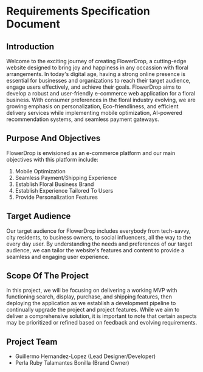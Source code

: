 # Requirements Specification Document

## Introduction

Welcome to the exciting journey of creating FlowerDrop, a cutting-edge website designed to bring joy and happiness in any occassion with floral arrangements. In today's digital age, having a strong online presence is essential for businesses and organizations to reach their target audience, engage users effectively, and achieve their goals. FlowerDrop aims to develop a robust and user-friendly e-commerce web application for a floral business. With consumer preferences in the floral industry evolving, we are growing emphasis on personalization, Eco-friendliness, and efficient delivery services while implementing mobile optimization, AI-powered recommendation systems, and seamless payment gateways.

## Purpose And Objectives

FlowerDrop is envisioned as an e-commerce platform and our main objectives with this platform include:

1. Mobile Optimization
2. Seamless Payment/Shipping Experience
3. Establish Floral Business Brand
4. Establish Experience Tailored To Users
5. Provide Personalization Features

## Target Audience

Our target audience for FlowerDrop includes everybody from tech-savvy, city residents, to business owners, to social influencers, all the way to the every day user. By understanding the needs and preferences of our target audience, we can tailor the website's features and content to provide a seamless and engaging user experience.

## Scope Of The Project

In this project, we will be focusing on delivering a working MVP with functioning search, display, purchase, and shipping features, then deploying the application as we establish a development pipeline to continually upgrade the project and project features. While we aim to deliver a comprehensive solution, it is important to note that certain aspects may be prioritized or refined based on feedback and evolving requirements.

## Project Team

- Guillermo Hernandez-Lopez (Lead Designer/Developer)
- Perla Ruby Talamantes Bonilla (Brand Owner)
